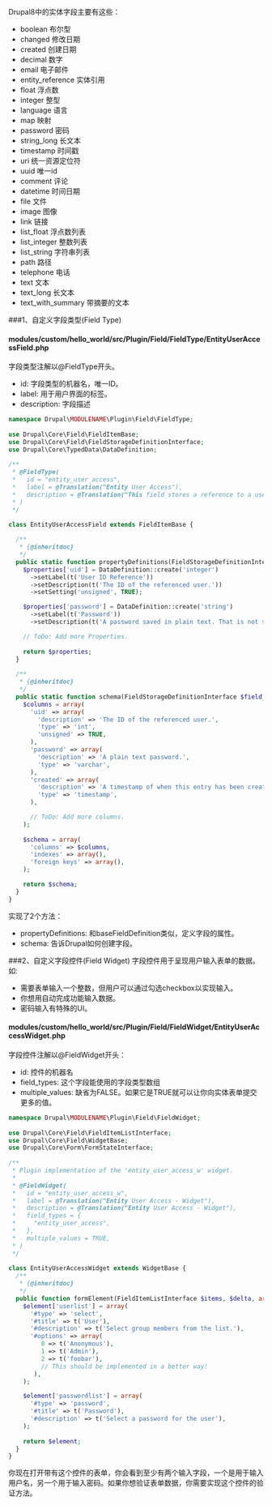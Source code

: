 Drupal8中的实体字段主要有这些：

* boolean 布尔型
* changed 修改日期
* created 创建日期
* decimal 数字
* email 电子邮件
* entity_reference 实体引用
* float 浮点数
* integer 整型
* language 语言
* map 映射
* password 密码
* string_long 长文本
* timestamp 时间戳
* uri 统一资源定位符
* uuid 唯一id
* comment 评论
* datetime 时间日期
* file 文件
* image 图像
* link 链接
* list_float 浮点数列表
* list_integer 整数列表
* list_string 字符串列表
* path 路径
* telephone 电话
* text 文本
* text_long 长文本
* text_with_summary 带摘要的文本


###1、自定义字段类型(Field Type)
#### modules/custom/hello_world/src/Plugin/Field/FieldType/EntityUserAccessField.php

字段类型注解以@FieldType开头。
* id: 字段类型的机器名，唯一ID。
* label: 用于用户界面的标签。
* description: 字段描述

```php
namespace Drupal\MODULENAME\Plugin\Field\FieldType;
 
use Drupal\Core\Field\FieldItemBase;
use Drupal\Core\Field\FieldStorageDefinitionInterface;
use Drupal\Core\TypedData\DataDefinition;
 
/**
 * @FieldType(
 *   id = "entity_user_access",
 *   label = @Translation("Entity User Access"),
 *   description = @Translation("This field stores a reference to a user and a password for this user on the entity."),
 * )
 */
 
class EntityUserAccessField extends FieldItemBase {

  /**
   * {@inheritdoc}
   */
  public static function propertyDefinitions(FieldStorageDefinitionInterface $field_definition) {
    $properties['uid'] = DataDefinition::create('integer')
      ->setLabel(t('User ID Reference'))
      ->setDescription(t('The ID of the referenced user.'))
      ->setSetting('unsigned', TRUE);

    $properties['password'] = DataDefinition::create('string')
      ->setLabel(t('Password'))
      ->setDescription(t('A password saved in plain text. That is not save dude!'));

    // ToDo: Add more Properties.
 
    return $properties;
  }
 
  /**
   * {@inheritdoc}
   */
  public static function schema(FieldStorageDefinitionInterface $field_definition) {
    $columns = array(
      'uid' => array(
        'description' => 'The ID of the referenced user.',
        'type' => 'int',
        'unsigned' => TRUE,
      ),
      'password' => array(
        'description' => 'A plain text password.',
        'type' => 'varchar',
      ),
      'created' => array(
        'description' => 'A timestamp of when this entry has been created.',
        'type' => 'timestamp',
      ),

      // ToDo: Add more columns.
    );
   
    $schema = array(
      'columns' => $columns,
      'indexes' => array(),
      'foreign keys' => array(),
    );

    return $schema;
  }
}
```

实现了2个方法：
* propertyDefinitions: 和baseFieldDefinition类似，定义字段的属性。
* schema: 告诉Drupal如何创建字段。 

###2、自定义字段控件(Field Widget)
字段控件用于呈现用户输入表单的数据。如:
* 需要表单输入一个整数，但用户可以通过勾选checkbox以实现输入。
* 你想用自动完成功能输入数据。
* 密码输入有特殊的UI。

#### modules/custom/hello_world/src/Plugin/Field/FieldWidget/EntityUserAccessWidget.php
字段控件注解以@FieldWidget开头：
* id: 控件的机器名
* field_types: 这个字段能使用的字段类型数组
* multiple_values: 缺省为FALSE。如果它是TRUE就可以让你向实体表单提交更多的值。

```php
namespace Drupal\MODULENAME\Plugin\Field\FieldWidget;
 
use Drupal\Core\Field\FieldItemListInterface;
use Drupal\Core\Field\WidgetBase;
use Drupal\Core\Form\FormStateInterface;
 
/**
 * Plugin implementation of the 'entity_user_access_w' widget.
 *
 * @FieldWidget(
 *   id = "entity_user_access_w",
 *   label = @Translation("Entity User Access - Widget"),
 *   description = @Translation("Entity User Access - Widget"),
 *   field_types = {
 *     "entity_user_access",
 *   },
 *   multiple_values = TRUE,
 * )
 */
 
class EntityUserAccessWidget extends WidgetBase {
  /**
   * {@inheritdoc}
   */
  public function formElement(FieldItemListInterface $items, $delta, array $element, array &$form, FormStateInterface $form_state) {
    $element['userlist'] = array(
      '#type' => 'select',
      '#title' => t('User'),
      '#description' => t('Select group members from the list.'),
      '#options' => array(
         0 => t('Anonymous'),
         1 => t('Admin'),
         2 => t('foobar'),
         // This should be implemented in a better way!
       ),
    );

    $element['passwordlist'] = array(
      '#type' => 'password',
      '#title' => t('Password'),
      '#description' => t('Select a password for the user'),
    );
   
    return $element;
  }
}
```
你现在打开带有这个控件的表单，你会看到至少有两个输入字段，一个是用于输入用户名，另一个用于输入密码。如果你想验证表单数据，你需要实现这个控件的验证方法。